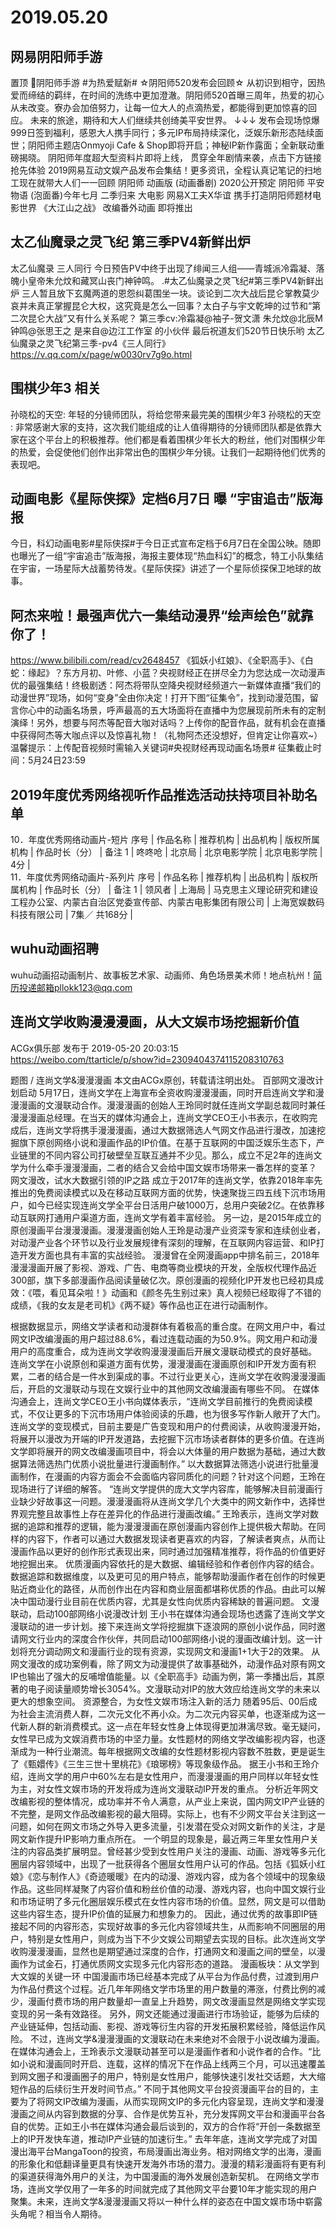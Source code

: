 # 2019.05.20
## 网易阴阳师手游
置顶 阴阳师手游 #为热爱赋新# ☆阴阳师520发布会回顾☆
从初识到相守，因热爱而缔结的羁绊，在时间的洗练中更加澄澈。阴阳师520首曝三周年，热爱的初心从未改变。寮办会加倍努力，让每一位大人的点滴热爱，都能得到更加惊喜的回应。
未来的旅途，期待和大人们继续共创绮美平安世界。
↓↓↓
发布会现场惊爆999日签到福利，感恩大人携手同行；多元IP布局持续深化，泛娱乐新形态陆续面世；阴阳师主题店Onmyoji Cafe & Shop即将开启；神秘IP新作露面；全新联动重磅揭晓。
阴阳师年度超大型资料片即将上线，
贯穿全年剧情来袭，点击下方链接抢先体验
2019网易互动文娱产品发布会集结！更多资讯，全程认真记笔记的扫地工现在就带大人们一一回顾
阴阳师 动画版 (动画番剧) 2020公开预定
阴阳师 平安物语 (泡面番)今年七月 二季归来
大电影 网易X工夫X华谊 携手打造阴阳师题材电影世界 
《大江山之战》 改编番外动画 即将推出
 
##  太乙仙魔录之灵飞纪 第三季PV4新鲜出炉
太乙仙魔录 三人同行
今日预告PV中终于出现了绯闻三人组——青城派冷霜凝、落魄小皇帝朱允炆和藏冥山丧门神钟鸣。
.#太乙仙魔录之灵飞纪#第三季PV4新鲜出炉
三人暂且放下玄魔两道的恩怨纠葛围坐一块。谈论到二次大战后昆仑掌教莫少哀并未真正掌握昆仑大权，这究竟是怎么一回事？太白子与宇文乾坤的过节和“第二次昆仑大战”又有什么关系呢？
第三季cv:冷霜凝@袖子-贺文潇  朱允炆@北辰M  钟鸣@张思王之  是来自@边江工作室  的小伙伴
最后祝道友们520节日快乐哟
太乙仙魔录之灵飞纪第三季-pv4《三人同行》
https://v.qq.com/x/page/w0030rv7g9o.html
 
## 围棋少年3 相关
孙晓松的天空:
年轻的分镜师团队，将给您带来最完美的围棋少年3
孙晓松的天空 : 
非常感谢大家的支持，这次我们能组成的让人值得期待的分镜师团队都是依靠大家在这个平台上的积极推荐。他们都是看着围棋少年长大的粉丝，他们对围棋少年的热爱，会促使他们创作出非常出色的围棋少年分镜。让我们一起期待他们优秀的表现吧。
## 动画电影《星际侠探》定档6月7日 曝 “宇宙追击”版海报
今日，科幻动画电影#星际侠探#于今日正式宣布定档于6月7日在全国公映。随即也曝光了一组“宇宙追击”版海报，海报主要体现“热血科幻”的概念，特工小队集结在宇宙，一场星际大战蓄势待发。《星际侠探》讲述了一个星际侦探保卫地球的故事。
## 阿杰来啦！最强声优六一集结动漫界“绘声绘色”就靠你了！
https://www.bilibili.com/read/cv2648457
《狐妖小红娘》、《全职高手》、《白蛇：缘起》？东方月初、叶修、小蓝？央视财经正在拼尽全力为您达成一次动漫声优的最强集结！终极剧透：阿杰将带队空降央视财经频道六一新媒体直播“我们的动漫世界”现场，如何“变身”全由你决定！打开下图“征集令”，找到动漫范围，留言你心中的动画名场景，呼声最高的五大场面将在直播中为您展现前所未有的定制演绎！另外，想要与阿杰等配音大咖对话吗？上传你的配音作品，就有机会在直播中获得阿杰等大咖点评以及惊喜礼物！（礼物阿杰还没想好，但肯定让你喜欢~）
温馨提示：上传配音视频时需输入关键词#央视财经再现动画名场景#
征集截止时间：5月24日23:59
## 2019年度优秀网络视听作品推选活动扶持项目补助名单
10．年度优秀网络动画片-短片
序号 | 作品名称 | 推荐机构 | 出品机构 | 版权所属机构 | 作品时长（分） | 备注
1 | 咚咚呛 | 北京局 | 北京电影学院 | 北京电影学院 | 4分 |   
11．年度优秀网络动画片-系列片
序号 | 作品名称 | 推荐机构 | 出品机构 | 版权所属机构 | 作品时长（分） | 备注
1 | 领风者 | 上海局 | 马克思主义理论研究和建设工程办公室、内蒙古自治区党委宣传部、内蒙古电影集团有限公司 | 上海宽娱数码科技有限公司 | 7集／
共168分 |
## wuhu动画招聘
wuhu动画招动画制片、故事板艺术家、动画师、角色场景美术师！地点杭州！简历投递邮箱pllokk123@qq.com
 
## 连尚文学收购漫漫漫画，从大文娱市场挖掘新价值
ACGx俱乐部 发布于 2019-05-20 20:03:15  
https://weibo.com/ttarticle/p/show?id=2309404374115208310763
 
​​题图 / 连尚文学&漫漫漫画
本文由ACGx原创，转载请注明出处。
百部网文漫改计划启动
5月17日，连尚文学在上海宣布全资收购漫漫漫画，同时开启连尚文学和漫漫漫画的文漫联动合作。漫漫漫画的创始人王玲同时就任连尚文学副总裁同时兼任漫漫漫画总经理。在当天的媒体沟通会上，连尚文学CEO王小书表示，在收购完成后，连尚文学将携手漫漫漫画，通过大数据筛选人气网文作品进行漫改，加速挖掘旗下原创网络小说和漫画作品的IP价值。
​
在基于互联网的中国泛娱乐生态下，产业链里的不同内容公司打破壁垒互联互通并不少见。那么，成立不足2年的连尚文学为什么牵手漫漫漫画，二者的结合又会给中国文娱市场带来一番怎样的变革？
网文漫改，试水大数据引领的IP之路
成立于2017年的连尚文学，依靠2018年率先推出的免费阅读模式以及在移动互联网方面的优势，快速聚拢三四五线下沉市场用户，如今已经实现连尚文学全平台日活用户破1000万，总用户突破2亿。在依靠移动互联网打通用户渠道方面，连尚文学有着丰富经验。
另一边，是2015年成立的原创漫画平台漫漫漫画。漫漫漫画创始人王玲是动漫产业资深专家和连续创业者，对动漫产业各个环节以及行业发展规律有深刻的理解，在互联网内容运营、和IP打造开发方面也具有丰富的实战经验。
漫漫曾在全网漫画app中排名前三，2018年漫漫漫画开展了影视、游戏、广告、电商等商业模块的开发，全版权代理作品近300部，旗下多部漫画作品阅读量破亿次。原创漫画的视频化IP开发也已经初具成效：《喂，看见耳朵啦！》动画和《颜冬先生别过来》真人视频已经取得了不错的成绩，《我的女友是老司机》《两不疑》等作品也正在进行动画制作。

根据数据显示，网络文学读者和动漫群体有着极高的重合度。在网文用户中，看过网文IP改编漫画的用户超过88.6%，看过连载动画的为50.9%。网文用户和动漫用户的高度重合，成为连尚文学收购漫漫漫画后开展文漫联动模式的良好基础。
连尚文学在小说原创和渠道方面有优势，漫漫漫画在漫画原创和IP开发方面有积累，二者的结合是一件水到渠成的事。不过行业更关心，连尚文学在收购漫漫漫画后，开启的文漫联动与现在文娱行业中的其他网文改编漫画有哪些不同。
在媒体沟通会上，连尚文学CEO王小书向媒体表示，“连尚文学目前推行的免费阅读模式，不仅让更多的下沉市场用户体验阅读的乐趣，也为很多写作新人敞开了大门。连尚文学的变现模式，目前主要是广告变现和用户的付费阅读，从收购漫漫开始，将展开以漫改为开端的IP开发道路，去挖掘下沉市场读者群体的更多价值。在连尚文学即将展开的网文改编漫画项目中，将会以大体量的用户数据为基础，通过大数据算法筛选热门优质小说批量进行漫画制作。”
以大数据算法筛选小说进行批量漫画制作，在漫画的内容方面会不会面临内容同质化的问题？针对这个问题，王玲在现场进行了详细的解答。
“连尚文学提供的庞大文学内容库，能够解决目前漫画行业缺少好故事这一问题。漫漫漫画将从连尚文学几个大类中的网文新作中，选择世界观完整且故事性上存在差异化的作品进行漫画改编。”
王玲表示，连尚文学对数据的追踪和推荐的逻辑，能为漫漫漫画在原创漫画内容创作上提供极大帮助。在同样的内容下，作者可以通过大数据发现读者更喜欢的内容，了解读者爽点，从而让漫画作品以更好的创作形式表现出来，同时通过加强精准推荐，将作品的价值更好地挖掘出来。
优质漫画内容依托的是大数据、编辑经验和作者创作内容的结合。数据追踪和数据维度，以及更可见的用户特点，能够帮助漫画作者在创作的时候更贴近商业化的路径，从而创作出在内容和商业层面都堪称优质的作品。由此可以解决中国动漫行业目前在优质内容，尤其是女性向优质内容稀缺的普遍问题。
文漫联动，启动100部网络小说漫改计划
王小书在媒体沟通会现场也透露了连尚文学文漫联动的进一步计划。接下来连尚文学将挖掘旗下逐浪网的原创小说作品，同时邀请网文行业内的深度合作伙伴，共同启动100部网络小说的漫画改编计划。这一计划将充分调动网文和漫画行业的现有资源，实现网文和漫画1+1大于2的效果。
从网文漫改的成功案例看，除了网文为动漫提供了故事基础外，动漫作品对原有网文IP也输出了强大的反哺增值能量。以《全职高手》动画为例，第一季播出后，其原著的电子阅读量顺势增长3054%。文漫联动对IP的放大效应给连尚文学的未来以更大的想象空间。
资源整合，为女性文娱市场注入新的活力
随着95后、00后成为社会主流消费人群，二次元文化不再小众。为二次元内容买单，也逐渐成为这一代新人群的新消费模式。这一点在年轻女性身上体现得更加淋漓尽致。毫无疑问，女性早已成为文娱消费市场的中坚力量。女性题材的网络文学改编影视内容，也逐渐成为一种行业潮流。每年根据网文改编的女性题材影视内容数不胜数，更是诞生了《甄嬛传》《三生三世十里桃花》《琅琊榜》等现象级作品。
据王小书和王玲介绍，连尚文学的用户中60%左右是女性用户，而漫漫漫画的用户同样以年轻女性为主，对女性文娱市场的开发将成为连尚文漫联动IP开发的重点。
分析近年网文改编影视的整体情况，成功率并不令人满意，从产业上来说，国内网文IP产业链的不完整，是网文作品改编影视的最大阻碍。实际上，也有不少网文平台关注到这一问题，如何在网文市场之外导入更多流量，引发潜在受众对网文新作的关注，才是网文新作提升IP影响力重点所在。
一个明显的现象是，最近两三年里女性用户关注的内容品类扩展明显。曾经甚少受到女性用户关注的漫画、动画、游戏等多元化圈层内容领域中，出现了一批获得各个圈层女性用户认可的作品。包括《狐妖小红娘》《恋与制作人》《奇迹暖暖》在内的动漫、游戏内容，成为各个领域中的现象级作品。这些同样凝聚了内容价值和粉丝价值的动漫、游戏内容，也向中国文娱行业和市场证明了多元化圈层娱乐模式在女性内容市场的价值。显然，网文是可以借助这些内容生态，提升IP价值的延展力和想象力的。
因此，通过优秀的故事即IP链接起不同的内容形态，实现好故事的多元化内容领域共生，从而影响不同圈层的用户，特别是女性用户，则成为当下不少文娱公司期望去实现的目标。此次连尚文学收购漫漫漫画，显然也是期望通过深度的合作，打通网文和漫画之间的壁垒，以漫画作为试金石，打通优质网文实现多元化内容形态的道路。
漫画板块：从文学到大文娱的关键一环
中国漫画市场已经基本完成了从平台为作品付费，过渡到用户为作品付费这个过程。近几年年网络文学市场里的用户数量的滞涨，付费比例的减少，漫画付费市场的用户数量却一直呈上升趋势，网文改漫画显然是网络文学实现变现的另一条有效路径。
另外，网文还能通过漫画进行市场验证，能够为后续的产业链延伸，包括动画、影视、游戏等衍生内容的开发拓展积累经验，降低运作风险。
不过，连尚文学&漫漫漫画的文漫联动在未来绝对不会限于小说改编为漫画。在媒体沟通会上，王玲表示文漫联动甚至可以是漫画作者和小说作者的合作。“比如小说和漫画同时开启、连载，这样的情况下在作品上线两三个月，可以迅速覆盖到网文圈子和漫画圈子的用户，特别是女性用户，能够快速引发社交话题，大大缩短作品的后续衍生开发时间节点。”
不同于其他网文平台投资漫画平台的目的，主要为了将网文IP改编为漫画，从而实现网文IP的多元化内容呈现，连尚文学和漫漫漫画之间从内容到数据的分享、合作是优势互补，充分发挥网文平台和漫画平台各自的优势。正如王小书在媒体沟通会最后谈到的，双方的合作将“开创一条数据至上的IP开发快车道，推动IP产业链的加速衍生。”
去年年底，连尚文学完成了对国漫出海平台MangaToon的投资，布局漫画出海业务。相对网络文学的出海，漫画的形象化和低翻译量更具有快速开发海外市场的潜力。漫漫的精彩漫画将有更有利的渠道获得海外用户的关注，为中国漫画的海外发展创造新契机。
在网络文学市场，连尚文学仅用了一年多的时间就完成了其他网文平台要10年才能实现的用户聚集。未来，连尚文学&漫漫漫画又将以一种什么样的姿态在中国文娱市场中崭露头角呢？相当令人期待。​​​​
